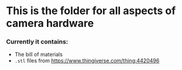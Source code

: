 # This is the folder for all aspects of camera hardware

### Currently it contains:

- The bill of materials 
- `.stl` files from https://www.thingiverse.com/thing:4420496

